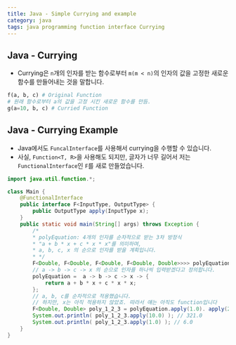 ```yaml
---
title: Java - Simple Currying and example
category: java
tags: java programming function interface Currying
---
```


## Java - Currying

- Currying은 `n`개의 인자를 받는 함수로부터 `m(m < n)`의 인자의 값을 고정한 새로운 함수를 만들어내는 것을 말합니다.

```python
f(a, b, c) # Original Function
# 원래 함수로부터 a의 값을 고정 시킨 새로운 함수를 만듬.
g(a=10, b, c) # Curried Function
```

## Java - Currying Example

- Java에서도 `FuncalInterface`를 사용해서 currying을 수행할 수 있습니다.
- 사실, `Function<T, R>`을 사용해도 되지만, 글자가 너무 길어서 저는 `FunctionalInterface`인 `F`를 새로 만들었습니다.

```java
import java.util.function.*;

class Main {
    @FunctionalInterface
    public interface F<InputType, OutputType> {
        public OutputType apply(InputType x);
    }
    public static void main(String[] args) throws Exception {
        /*
        * polyEquation: 4개의 인자를 순차적으로 받는 3차 방정식
        * "a + b * x + c * x * x"를 의미하며,
        * a, b, c, x 의 순으로 인자를 받을 계획입니다.
        * */
        F<Double, F<Double, F<Double, F<Double, Double>>>> polyEquation;
        // a -> b -> c -> x 의 순으로 인자를 하나씩 입력받겠다고 정의합니다.
        polyEquation =  a -> b -> c -> x -> {
            return a + b * x + c * x * x;
        };
        // a, b, c를 순차적으로 적용했습니다.
        // 하지만, x는 아직 적용하지 않았죠. 따라서 얘는 아직도 function입니다
        F<Double, Double> poly_1_2_3 = polyEquation.apply(1.0). apply(2.0).apply(3.0);
        System.out.println( poly_1_2_3.apply(10.0) ); // 321.0
        System.out.println( poly_1_2_3.apply(1.0) ); // 6.0
    }
}
```
